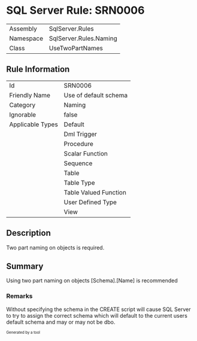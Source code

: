 ﻿# SQL Server Rule: SRN0006
  
|    |    |
|----|----|
| Assembly | SqlServer.Rules |
| Namespace | SqlServer.Rules.Naming |
| Class | UseTwoPartNames |
  
## Rule Information
  
|    |    |
|----|----|
| Id | SRN0006 |
| Friendly Name | Use of default schema |
| Category | Naming |
| Ignorable | false |
| Applicable Types | Default  |
|   | Dml Trigger |
|   | Procedure |
|   | Scalar Function |
|   | Sequence |
|   | Table |
|   | Table Type |
|   | Table Valued Function |
|   | User Defined Type |
|   | View |
  
## Description
  
Two part naming on objects is required.
  
## Summary
  
Using two part naming on objects [Schema].[Name] is recommended
  
### Remarks
  
Without specifying the schema in the CREATE script will cause SQL Server to try to assign
the correct schema which will default to the current users default schema and may or may
not be dbo.
  
<sub><sup>Generated by a tool</sup></sub>
